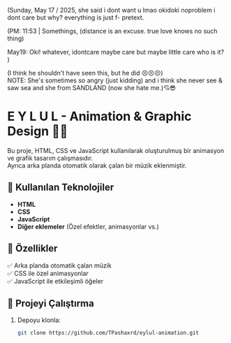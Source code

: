 (Sunday, May 17 / 2025,
she said i dont want u lmao okidoki noproblem i dont care but why?
everything is just f- pretext.

(PM: 11:53 | Somethings, (distance is an excuse. true love knows no such thing)

May19: Oki! whatever, idontcare maybe care but maybe little care
who is it?
)



(I think he shouldn't have seen this, but he did 😣😣😣) <br/>
NOTE: She's sometimes so angry (just kidding)
and i think she never see & saw sea and she from
SANDLAND (now she hate me.)💘😎
# E Y L U L - Animation & Graphic Design 🎨🎶

Bu proje, HTML, CSS ve JavaScript kullanılarak oluşturulmuş bir animasyon ve grafik tasarım çalışmasıdır.  
Ayrıca arka planda otomatik olarak çalan bir müzik eklenmiştir.  

## 🚀 Kullanılan Teknolojiler  
- **HTML**  
- **CSS**  
- **JavaScript**  
- **Diğer eklemeler** (Özel efektler, animasyonlar vs.)

## 🎵 Özellikler  
✅ Arka planda otomatik çalan müzik  
✅ CSS ile özel animasyonlar  
✅ JavaScript ile etkileşimli öğeler  

## 📂 Projeyi Çalıştırma  
1. Depoyu klonla:  
   ```sh
   git clone https://github.com/TPashaxrd/eylul-animation.git
